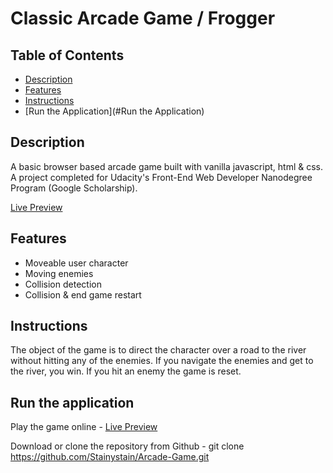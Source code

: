 # Classic Arcade Game / Frogger

## Table of Contents

* [Description](#description)
* [Features](#features)
* [Instructions](#instructions)
* [Run the Application](#Run the Application)

## Description

A basic browser based arcade game built with vanilla javascript, html & css.
A project completed for Udacity's Front-End Web Developer Nanodegree Program (Google Scholarship).

[Live Preview](https://stainystain.github.io/Arcade-Game/)


## Features

- Moveable user character
- Moving enemies
- Collision detection
- Collision & end game restart


## Instructions

The object of the game is to direct the character over a road to the river without hitting any of the enemies.  If you navigate the enemies and get to the river, you win.  If you hit an enemy the game is reset.


## Run the application

Play the game online -  [Live Preview](https://stainystain.github.io/Arcade-Game/)

Download or clone the repository from Github - git clone https://github.com/Stainystain/Arcade-Game.git

